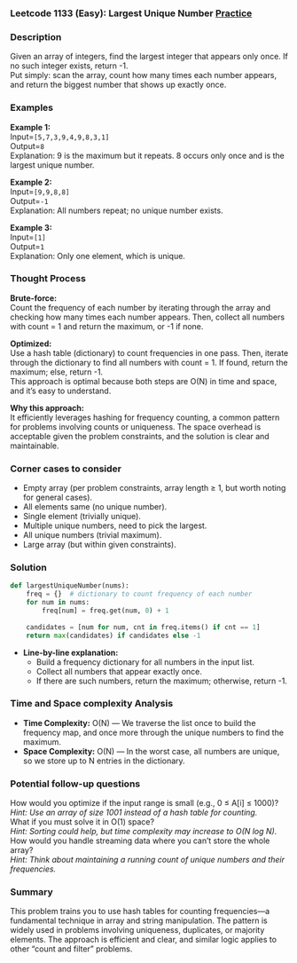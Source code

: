 ### Leetcode 1133 (Easy): Largest Unique Number [Practice](https://leetcode.com/problems/largest-unique-number)

### Description  
Given an array of integers, find the largest integer that appears only once. If no such integer exists, return -1.  
Put simply: scan the array, count how many times each number appears, and return the biggest number that shows up exactly once.

### Examples  

**Example 1:**  
Input=`[5,7,3,9,4,9,8,3,1]`  
Output=`8`  
Explanation: 9 is the maximum but it repeats. 8 occurs only once and is the largest unique number.

**Example 2:**  
Input=`[9,9,8,8]`  
Output=`-1`  
Explanation: All numbers repeat; no unique number exists.

**Example 3:**  
Input=`[1]`  
Output=`1`  
Explanation: Only one element, which is unique.

### Thought Process  
**Brute-force:**  
Count the frequency of each number by iterating through the array and checking how many times each number appears. Then, collect all numbers with count = 1 and return the maximum, or -1 if none.

**Optimized:**  
Use a hash table (dictionary) to count frequencies in one pass. Then, iterate through the dictionary to find all numbers with count = 1. If found, return the maximum; else, return -1.  
This approach is optimal because both steps are O(N) in time and space, and it’s easy to understand.

**Why this approach:**  
It efficiently leverages hashing for frequency counting, a common pattern for problems involving counts or uniqueness. The space overhead is acceptable given the problem constraints, and the solution is clear and maintainable.

### Corner cases to consider  
- Empty array (per problem constraints, array length ≥ 1, but worth noting for general cases).
- All elements same (no unique number).
- Single element (trivially unique).
- Multiple unique numbers, need to pick the largest.
- All unique numbers (trivial maximum).
- Large array (but within given constraints).

### Solution

```python
def largestUniqueNumber(nums):
    freq = {}  # dictionary to count frequency of each number
    for num in nums:
        freq[num] = freq.get(num, 0) + 1
    
    candidates = [num for num, cnt in freq.items() if cnt == 1]
    return max(candidates) if candidates else -1
```
- **Line-by-line explanation:**  
  - Build a frequency dictionary for all numbers in the input list.
  - Collect all numbers that appear exactly once.
  - If there are such numbers, return the maximum; otherwise, return -1.

### Time and Space complexity Analysis  
- **Time Complexity:** O(N) — We traverse the list once to build the frequency map, and once more through the unique numbers to find the maximum.
- **Space Complexity:** O(N) — In the worst case, all numbers are unique, so we store up to N entries in the dictionary.

### Potential follow-up questions  
How would you optimize if the input range is small (e.g., 0 ≤ A[i] ≤ 1000)?  
  *Hint: Use an array of size 1001 instead of a hash table for counting.*  
What if you must solve it in O(1) space?  
  *Hint: Sorting could help, but time complexity may increase to O(N log N).*  
How would you handle streaming data where you can’t store the whole array?  
  *Hint: Think about maintaining a running count of unique numbers and their frequencies.*

### Summary  
This problem trains you to use hash tables for counting frequencies—a fundamental technique in array and string manipulation. The pattern is widely used in problems involving uniqueness, duplicates, or majority elements. The approach is efficient and clear, and similar logic applies to other “count and filter” problems.